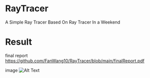 # RayTracer
A Simple Ray Tracer Based On Ray Tracer In a Weekend

# Result
final report
https://github.com/FanWang10/RayTracer/blob/main/finalReport.pdf

image
![Alt Text]([https://media.giphy.com/media/vFKqnCdLPNOKc/giphy.gif](https://github.com/FanWang10/RayTracer/blob/main/testimage1.png))
